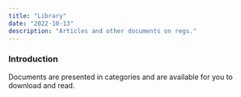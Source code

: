 ```yaml
---
title: "Library"
date: "2022-10-13"
description: "Articles and other documents on regs."
---
```


### Introduction

Documents are presented in categories and are available for you to download
and read.

